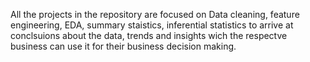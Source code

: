 All the projects in the repository are focused on Data cleaning, feature engineering, EDA, summary staistics, inferential statistics to arrive at conclsuions about the data, trends and insights wich the respectve business can use it for their business decision making.
